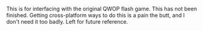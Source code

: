 This is for interfacing with the original QWOP flash game. This has not been finished. Getting cross-platform ways to
 do this is a pain the butt, and I don't need it too badly. Left for future reference.